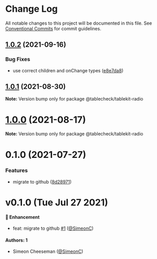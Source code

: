 # Change Log

All notable changes to this project will be documented in this file.
See [Conventional Commits](https://conventionalcommits.org) for commit guidelines.

## [1.0.2](https://github.com/tablecheck/tablekit/compare/@tablecheck/tablekit-radio@1.0.1...@tablecheck/tablekit-radio@1.0.2) (2021-09-16)


### Bug Fixes

* use correct children and onChange types ([e8e7da8](https://github.com/tablecheck/tablekit/commit/e8e7da820222aa9d63e7cd1d1b85dcaf4d14cc68))





## [1.0.1](https://github.com/tablecheck/tablekit/compare/@tablecheck/tablekit-radio@1.0.0...@tablecheck/tablekit-radio@1.0.1) (2021-08-30)

**Note:** Version bump only for package @tablecheck/tablekit-radio





# [1.0.0](https://github.com/tablecheck/tablekit/compare/@tablecheck/tablekit-radio@0.1.0...@tablecheck/tablekit-radio@1.0.0) (2021-08-17)

**Note:** Version bump only for package @tablecheck/tablekit-radio





# 0.1.0 (2021-07-27)


### Features

* migrate to github ([8d28971](https://github.com/tablecheck/tablekit/commit/8d28971175010fcb2a3cd9c48a749e7af1bdc9f9))





# v0.1.0 (Tue Jul 27 2021)

#### 🚀 Enhancement

- feat: migrate to github [#1](https://github.com/tablecheck/tablekit/pull/1) ([@SimeonC](https://github.com/SimeonC))

#### Authors: 1

- Simeon Cheeseman ([@SimeonC](https://github.com/SimeonC))
